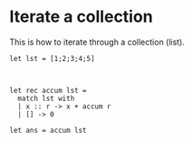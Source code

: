 # Iterate a collection

This is how to iterate through a collection (list).

    let lst = [1;2;3;4;5]



    let rec accum lst = 
      match lst with
      | x :: r -> x + accum r
      | [] -> 0

    let ans = accum lst